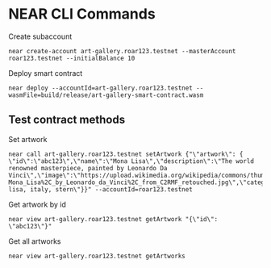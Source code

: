 # NEAR CLI Commands

Create subaccount
```
near create-account art-gallery.roar123.testnet --masterAccount roar123.testnet --initialBalance 10
```

Deploy smart contract
```
near deploy --accountId=art-gallery.roar123.testnet --wasmFile=build/release/art-gallery-smart-contract.wasm
```

## Test contract methods

Set artwork
```
near call art-gallery.roar123.testnet setArtwork {"\"artwork\": { \"id\":\"abc123\",\"name\":\"Mona Lisa\",\"description\":\"The world renowned masterpiece, painted by Leonardo Da Vinci\",\"image\":\"https://upload.wikimedia.org/wikipedia/commons/thumb/e/ec/Mona_Lisa%2C_by_Leonardo_da_Vinci%2C_from_C2RMF_retouched.jpg/1200px-Mona_Lisa%2C_by_Leonardo_da_Vinci%2C_from_C2RMF_retouched.jpg\",\"categories\":\"mona, lisa, italy, stern\"}}" --accountId=roar123.testnet
```

Get artwork by id
```
near view art-gallery.roar123.testnet getArtwork "{\"id\": \"abc123\"}"
```

Get all artworks
```
near view art-gallery.roar123.testnet getArtworks
```